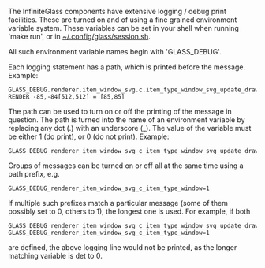The InfiniteGlass components have extensive logging / debug print
facilities. These are turned on and of using a fine grained
environment variable system. These variables can be set in your shell
when running 'make run', or in
[~/.config/glass/session.sh](../glass-config-init/glass_config_init/session.sh).

All such environment variable names begin with 'GLASS_DEBUG'.

Each logging statement has a path, which is printed before the
message. Example:

    GLASS_DEBUG.renderer.item_window_svg.c.item_type_window_svg_update_drawing.window.svg: RENDER -85,-84[512,512] = [85,85]

The path can be used to turn on or off the printing of the message in
question. The path is turned into the name of an environment variable
by replacing any dot (.) with an underscore (_). The value of the
variable must be either 1 (do print), or 0 (do not print). Example:

    GLASS_DEBUG_renderer_item_window_svg_c_item_type_window_svg_update_drawing_window_svg=1

Groups of messages can be turned on or off all at the same time using a path prefix, e.g.

    GLASS_DEBUG_renderer_item_window_svg_c_item_type_window=1

If multiple such prefixes match a particular message (some of them
possibly set to 0, others to 1), the longest one is used. For example, if both

    GLASS_DEBUG_renderer_item_window_svg_c_item_type_window_svg_update_drawing_window_svg=0
    GLASS_DEBUG_renderer_item_window_svg_c_item_type_window=1

are defined, the above logging line would not be printed, as the
longer matching variable is det to 0.
